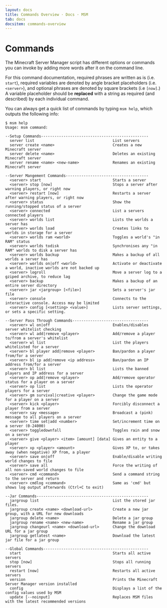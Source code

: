 ```yaml
---
layout: docs
title: Commands Overview · Docs · MSM
tab: docs
docsitem: commands-overview
---
```


Commands
========

The Minecraft Server Manager script has different options or commands you can invoke by adding more words after it on the command line.

For this command documentation, required phrases are written as is (i.e. `start`), required variables are denoted by angle bracket placeholders (i.e. `<server>`), and optional phrases are denoted by square brackets (i.e `[now]`.) A variable placeholder should be **replaced** with a string as required (and described) by each individual command.

You can always get a quick list of commands by typing `msm help`, which outputs the following info:

	$ msm help
	Usage: msm command:

	--Setup Commands------------------------------------------------
	  server list                                   List servers
	  server create <name>                          Creates a new Minecraft server
	  server delete <name>                          Deletes an existing Minecraft server
	  server rename <name> <new-name>               Renames an existing Minecraft server

	--Server Mangement Commands-------------------------------------
	  <server> start                                Starts a server
	  <server> stop [now]                           Stops a server after warning players, or right now
	  <server> restart [now]                        Restarts a server after warning players, or right now
	  <server> status                               Show the running/stopped status of a server
	  <server> connected                            List a servers connected players
	  <server> worlds list                          Lists the worlds a server has
	  <server> worlds load                          Creates links to worlds in storage for a server
	  <server> worlds ram <world>                   Toggles a world's "in RAM" status
	  <server> worlds todisk                        Synchronises any "in RAM" worlds to disk a server has
	  <server> worlds backup                        Makes a backup of all worlds a server has
	  <server> worlds on|off <world>                Activate or deactivate a world, inactive worlds are not backed up
	  <server> logroll                              Move a server log to a gziped archive, to reduce lag
	  <server> backup                               Makes a backup of an entire server directory
	  <server> jar <jargroup> [<file>]              Sets a server's jar file
	  <server> console                              Connects to the interactive console. Access may be limited
	  <server> config [<setting> <value>]           Lists server settings, or sets a specific setting.

	--Server Pass Through Commands----------------------------------
	  <server> wl on|off                            Enables/disables server whitelist checking
	  <server> wl add|remove <player>               Add/remove a player to/from a server's whitelist
	  <server> wl list                              List the players whitelisted for a server
	  <server> bl player add|remove <player>        Ban/pardon a player from/for a server
	  <server> bl ip add|remove <ip address>        Ban/pardon an IP address from/for a server
	  <server> bl list                              Lists the banned players and IP address for a server
	  <server> op add|remove <player>               Add/remove operator status for a player on a server
	  <server> op list                              Lists the operator players for a server
	  <server> gm survival|creative <player>        Change the game mode for a player on a server
	  <server> kick <player>                        Forcibly disconnect a player from a server
	  <server> say <message>                        Broadcast a (pink) message to all players on a server
	  <server> time set|add <number>                Set/increment time on a server (0-24000)
	  <server> toggledownfall                       Toggles rain and snow on a server
	  <server> give <player> <item> [amount] [data] Gives an entity to a player
	  <server> xp <player> <amount>                 Gives XP to, or takes away (when negative) XP from, a player
	  <server> save on|off                          Enable/disable writing world changes to file
	  <server> save all                             Force the writing of all non-saved world changes to file
	  <server> cmd <command>                        Send a command string to the server and return
	  <server> cmdlog <command>                     Same as 'cmd' but shows log output afterwards (Ctrl+C to exit)

	--Jar Commands--------------------------------------------------
	  jargroup list                                 List the stored jar files.
	  jargroup create <name> <download-url>         Create a new jar group, with a URL for new downloads
	  jargroup delete <name>                        Delete a jar group
	  jargroup rename <name> <new-name>             Rename a jar group
	  jargroup changeurl <name> <download-url>      Change the download URL for a jar group
	  jargroup getlatest <name>                     Download the latest jar file for a jar group

	--Global Commands-----------------------------------------------
	  start                                         Starts all active servers
	  stop [now]                                    Stops all running servers
	  restart [now]                                 Restarts all active servers
	  version                                       Prints the Minecraft Server Manager version installed
	  config                                        Displays a list of the config values used by MSM
	  update [--noinput]                            Replaces MSM files with the latest recommended versions



[op]: https://www.minecraftwiki.net/wiki/Operator
[survival]: https://www.minecraftwiki.net/wiki/Survival
[creative]: https://www.minecraftwiki.net/wiki/Creative
[we-snapshots]: https://wiki.sk89q.com/wiki/WorldEdit/Snapshots
[active-vs-inactive]: https://github.com/msmhq/msm/wiki/Active-vs-Inactive-Servers
